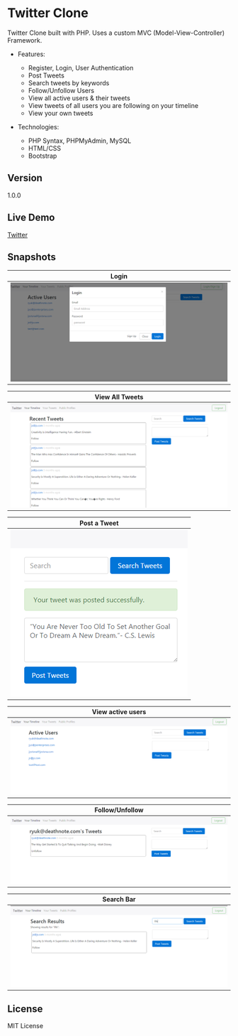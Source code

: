 # Twitter Clone

Twitter Clone built with PHP. Uses a custom MVC (Model-View-Controller) Framework.

* Features: 
  * Register, Login, User Authentication
  * Post Tweets
  * Search tweets by keywords
  * Follow/Unfollow Users
  * View all active users & their tweets
  * View tweets of all users you are following on your timeline
  * View your own tweets
  
  
* Technologies: 
  * PHP Syntax, PHPMyAdmin, MySQL
  * HTML/CSS
  * Bootstrap
  

## Version
1.0.0

## Live Demo
 [Twitter](http://jyotsna-singh-com.stackstaging.com/projects/php/twitter/)

## Snapshots
  
 **Login** | 
--- |
 ![alt text](https://github.com/Jyotsna-Singh/Twitter-Clone-Custom-MVC/blob/master/img/login.PNG)   |
 
 **View All Tweets** | 
--- |
 ![alt text](https://github.com/Jyotsna-Singh/Twitter-Clone-Custom-MVC/blob/master/img/tweets.PNG)   |
 
 **Post a Tweet** | 
--- |
 ![alt text](https://github.com/Jyotsna-Singh/Twitter-Clone-Custom-MVC/blob/master/img/post.PNG)   |
 
 **View active users** | 
--- |
 ![alt text](https://github.com/Jyotsna-Singh/Twitter-Clone-Custom-MVC/blob/master/img/users.PNG)   |
  
 **Follow/Unfollow** | 
--- |
 ![alt text](https://github.com/Jyotsna-Singh/Twitter-Clone-Custom-MVC/blob/master/img/follow.PNG)   |
 
 **Search Bar** | 
--- |
 ![alt text](https://github.com/Jyotsna-Singh/Twitter-Clone-Custom-MVC/blob/master/img/search.PNG)   |
 

  

## License
MIT License
